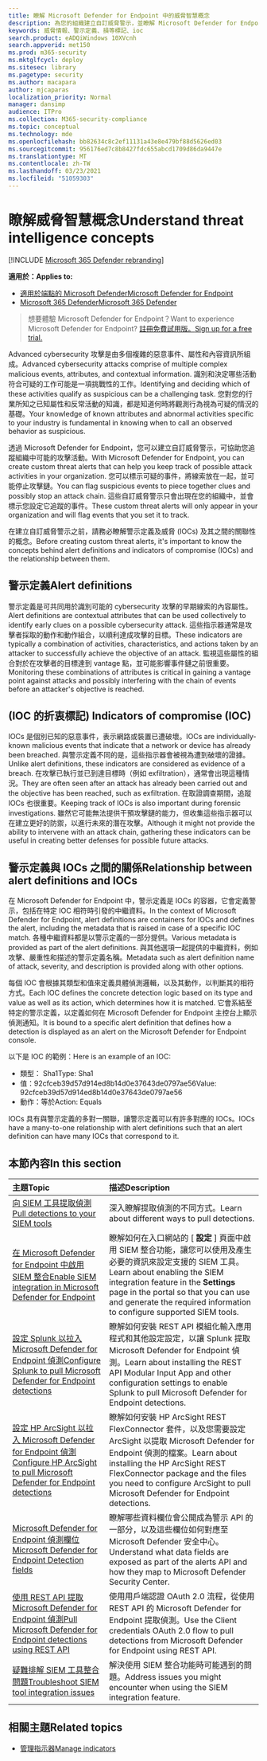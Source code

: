 ```yaml
---
title: 瞭解 Microsoft Defender for Endpoint 中的威脅智慧概念
description: 為您的組織建立自訂威脅警示，並瞭解 Microsoft Defender for Endpoint 中威脅情報的概念。
keywords: 威脅情報、警示定義、損等標記、ioc
search.product: eADQiWindows 10XVcnh
search.appverid: met150
ms.prod: m365-security
ms.mktglfcycl: deploy
ms.sitesec: library
ms.pagetype: security
ms.author: macapara
author: mjcaparas
localization_priority: Normal
manager: dansimp
audience: ITPro
ms.collection: M365-security-compliance
ms.topic: conceptual
ms.technology: mde
ms.openlocfilehash: bb82634c8c2ef11131a43e8e479bf88d5626ed03
ms.sourcegitcommit: 956176ed7c8b8427fdc655abcd1709d86da9447e
ms.translationtype: MT
ms.contentlocale: zh-TW
ms.lasthandoff: 03/23/2021
ms.locfileid: "51059303"
---
```

# <a name="understand-threat-intelligence-concepts"></a><span data-ttu-id="d893f-104">瞭解威脅智慧概念</span><span class="sxs-lookup"><span data-stu-id="d893f-104">Understand threat intelligence concepts</span></span>

[!INCLUDE [Microsoft 365 Defender rebranding](../../includes/microsoft-defender.md)]

<span data-ttu-id="d893f-105">**適用於：**</span><span class="sxs-lookup"><span data-stu-id="d893f-105">**Applies to:**</span></span>
- [<span data-ttu-id="d893f-106">適用於端點的 Microsoft Defender</span><span class="sxs-lookup"><span data-stu-id="d893f-106">Microsoft Defender for Endpoint</span></span>](https://go.microsoft.com/fwlink/?linkid=2154037)
- [<span data-ttu-id="d893f-107">Microsoft 365 Defender</span><span class="sxs-lookup"><span data-stu-id="d893f-107">Microsoft 365 Defender</span></span>](https://go.microsoft.com/fwlink/?linkid=2118804)



><span data-ttu-id="d893f-108">想要體驗 Microsoft Defender for Endpoint？</span><span class="sxs-lookup"><span data-stu-id="d893f-108">Want to experience Microsoft Defender for Endpoint?</span></span> [<span data-ttu-id="d893f-109">註冊免費試用版。</span><span class="sxs-lookup"><span data-stu-id="d893f-109">Sign up for a free trial.</span></span>](https://www.microsoft.com/microsoft-365/windows/microsoft-defender-atp?ocid=docs-wdatp-threatindicator-abovefoldlink) 

<span data-ttu-id="d893f-110">Advanced cybersecurity 攻擊是由多個複雜的惡意事件、屬性和內容資訊所組成。</span><span class="sxs-lookup"><span data-stu-id="d893f-110">Advanced cybersecurity attacks comprise of multiple complex malicious events, attributes, and contextual information.</span></span> <span data-ttu-id="d893f-111">識別和決定哪些活動符合可疑的工作可能是一項挑戰性的工作。</span><span class="sxs-lookup"><span data-stu-id="d893f-111">Identifying and deciding which of these activities qualify as suspicious can be a challenging task.</span></span> <span data-ttu-id="d893f-112">您對您的行業所知之已知屬性和反常活動的知識，都是知道何時將觀測行為視為可疑的情況的基礎。</span><span class="sxs-lookup"><span data-stu-id="d893f-112">Your knowledge of known attributes and abnormal activities specific to your industry is fundamental in knowing when to call an observed behavior as suspicious.</span></span>

<span data-ttu-id="d893f-113">透過 Microsoft Defender for Endpoint，您可以建立自訂威脅警示，可協助您追蹤組織中可能的攻擊活動。</span><span class="sxs-lookup"><span data-stu-id="d893f-113">With Microsoft Defender for Endpoint, you can create custom threat alerts that can help you keep track of possible attack activities in your organization.</span></span> <span data-ttu-id="d893f-114">您可以標示可疑的事件，將線索放在一起，並可能停止攻擊鏈。</span><span class="sxs-lookup"><span data-stu-id="d893f-114">You can flag suspicious events to piece together clues and possibly stop an attack chain.</span></span> <span data-ttu-id="d893f-115">這些自訂威脅警示只會出現在您的組織中，並會標示您設定它追蹤的事件。</span><span class="sxs-lookup"><span data-stu-id="d893f-115">These custom threat alerts will only appear in your organization and will flag events that you set it to track.</span></span>

<span data-ttu-id="d893f-116">在建立自訂威脅警示之前，請務必瞭解警示定義及威脅 (IOCs) 及其之間的關聯性的概念。</span><span class="sxs-lookup"><span data-stu-id="d893f-116">Before creating custom threat alerts, it's important to know the concepts behind alert definitions and indicators of compromise (IOCs) and the relationship between them.</span></span>

## <a name="alert-definitions"></a><span data-ttu-id="d893f-117">警示定義</span><span class="sxs-lookup"><span data-stu-id="d893f-117">Alert definitions</span></span>
<span data-ttu-id="d893f-118">警示定義是可共同用於識別可能的 cybersecurity 攻擊的早期線索的內容屬性。</span><span class="sxs-lookup"><span data-stu-id="d893f-118">Alert definitions are contextual attributes that can be used collectively to identify early clues on a possible cybersecurity attack.</span></span> <span data-ttu-id="d893f-119">這些指示器通常是攻擊者採取的動作和動作組合，以順利達成攻擊的目標。</span><span class="sxs-lookup"><span data-stu-id="d893f-119">These indicators are typically a combination of activities, characteristics, and actions taken by an attacker to successfully achieve the objective of an attack.</span></span> <span data-ttu-id="d893f-120">監視這些屬性的組合對於在攻擊者的目標達到 vantage 點，並可能影響事件鏈之前很重要。</span><span class="sxs-lookup"><span data-stu-id="d893f-120">Monitoring these combinations of attributes is critical in gaining a vantage point against attacks and possibly interfering with the chain of events before an attacker's objective is reached.</span></span>

## <a name="indicators-of-compromise-ioc"></a><span data-ttu-id="d893f-121"> (IOC 的折衷標記) </span><span class="sxs-lookup"><span data-stu-id="d893f-121">Indicators of compromise (IOC)</span></span>
<span data-ttu-id="d893f-122">IOCs 是個別已知的惡意事件，表示網路或裝置已遭破壞。</span><span class="sxs-lookup"><span data-stu-id="d893f-122">IOCs are individually-known malicious events that indicate that a network or device has already been breached.</span></span> <span data-ttu-id="d893f-123">與警示定義不同的是，這些指示器會被視為遭到破壞的證據。</span><span class="sxs-lookup"><span data-stu-id="d893f-123">Unlike alert definitions, these indicators are considered as evidence of a breach.</span></span> <span data-ttu-id="d893f-124">在攻擊已執行並已到達目標時（例如 exfiltration），通常會出現這種情況。</span><span class="sxs-lookup"><span data-stu-id="d893f-124">They are often seen after an attack has already been carried out and the objective has been reached, such as exfiltration.</span></span> <span data-ttu-id="d893f-125">在取證調查期間，追蹤 IOCs 也很重要。</span><span class="sxs-lookup"><span data-stu-id="d893f-125">Keeping track of IOCs is also important during forensic investigations.</span></span> <span data-ttu-id="d893f-126">雖然它可能無法提供干預攻擊鏈的能力，但收集這些指示器可以在建立更好的防禦，以進行未來的潛在攻擊。</span><span class="sxs-lookup"><span data-stu-id="d893f-126">Although it might not provide the ability to intervene with an attack chain, gathering these indicators can be useful in creating better defenses for possible future attacks.</span></span>

## <a name="relationship-between-alert-definitions-and-iocs"></a><span data-ttu-id="d893f-127">警示定義與 IOCs 之間的關係</span><span class="sxs-lookup"><span data-stu-id="d893f-127">Relationship between alert definitions and IOCs</span></span>
<span data-ttu-id="d893f-128">在 Microsoft Defender for Endpoint 中，警示定義是 IOCs 的容器，它會定義警示，包括在特定 IOC 相符時引發的中繼資料。</span><span class="sxs-lookup"><span data-stu-id="d893f-128">In the context of Microsoft Defender for Endpoint, alert definitions are containers for IOCs and defines the alert, including the metadata that is raised in case of a specific IOC match.</span></span> <span data-ttu-id="d893f-129">各種中繼資料都是以警示定義的一部分提供。</span><span class="sxs-lookup"><span data-stu-id="d893f-129">Various metadata is provided as part of the alert definitions.</span></span> <span data-ttu-id="d893f-130">與其他選項一起提供的中繼資料，例如攻擊、嚴重性和描述的警示定義名稱。</span><span class="sxs-lookup"><span data-stu-id="d893f-130">Metadata such as alert definition name of attack, severity, and description is provided along with other options.</span></span>

<span data-ttu-id="d893f-131">每個 IOC 會根據其類型和值來定義具體偵測邏輯，以及其動作，以判斷其的相符方式。</span><span class="sxs-lookup"><span data-stu-id="d893f-131">Each IOC defines the concrete detection logic based on its type and value as well as its action, which determines how it is matched.</span></span> <span data-ttu-id="d893f-132">它會系結至特定的警示定義，以定義如何在 Microsoft Defender for Endpoint 主控台上顯示偵測通知。</span><span class="sxs-lookup"><span data-stu-id="d893f-132">It is bound to a specific alert definition that defines how a detection is displayed as an alert on the Microsoft Defender for Endpoint console.</span></span>

<span data-ttu-id="d893f-133">以下是 IOC 的範例：</span><span class="sxs-lookup"><span data-stu-id="d893f-133">Here is an example of an IOC:</span></span>
- <span data-ttu-id="d893f-134">類型： Sha1</span><span class="sxs-lookup"><span data-stu-id="d893f-134">Type: Sha1</span></span>
- <span data-ttu-id="d893f-135">值：92cfceb39d57d914ed8b14d0e37643de0797ae56</span><span class="sxs-lookup"><span data-stu-id="d893f-135">Value:  92cfceb39d57d914ed8b14d0e37643de0797ae56</span></span>
- <span data-ttu-id="d893f-136">動作：等於</span><span class="sxs-lookup"><span data-stu-id="d893f-136">Action: Equals</span></span>

<span data-ttu-id="d893f-137">IOCs 具有與警示定義的多對一關聯，讓警示定義可以有許多對應的 IOCs。</span><span class="sxs-lookup"><span data-stu-id="d893f-137">IOCs have a many-to-one relationship with alert definitions such that an alert definition can have many IOCs that correspond to it.</span></span>

## <a name="in-this-section"></a><span data-ttu-id="d893f-138">本節內容</span><span class="sxs-lookup"><span data-stu-id="d893f-138">In this section</span></span>

<span data-ttu-id="d893f-139">主題</span><span class="sxs-lookup"><span data-stu-id="d893f-139">Topic</span></span> | <span data-ttu-id="d893f-140">描述</span><span class="sxs-lookup"><span data-stu-id="d893f-140">Description</span></span>
:---|:---
[<span data-ttu-id="d893f-141">向 SIEM 工具提取偵測</span><span class="sxs-lookup"><span data-stu-id="d893f-141">Pull detections to your SIEM tools</span></span>](configure-siem.md)| <span data-ttu-id="d893f-142">深入瞭解提取偵測的不同方式。</span><span class="sxs-lookup"><span data-stu-id="d893f-142">Learn about different ways to pull detections.</span></span>
[<span data-ttu-id="d893f-143">在 Microsoft Defender for Endpoint 中啟用 SIEM 整合</span><span class="sxs-lookup"><span data-stu-id="d893f-143">Enable SIEM integration in Microsoft Defender for Endpoint</span></span>](enable-siem-integration.md)| <span data-ttu-id="d893f-144">瞭解如何在入口網站的 [ **設定** ] 頁面中啟用 SIEM 整合功能，讓您可以使用及產生必要的資訊來設定支援的 SIEM 工具。</span><span class="sxs-lookup"><span data-stu-id="d893f-144">Learn about enabling the SIEM integration feature in the **Settings** page in the portal so that you can use and generate the required information to configure supported SIEM tools.</span></span>
[<span data-ttu-id="d893f-145">設定 Splunk 以拉入 Microsoft Defender for Endpoint 偵測</span><span class="sxs-lookup"><span data-stu-id="d893f-145">Configure Splunk to pull Microsoft Defender for Endpoint detections</span></span>](configure-siem.md)| <span data-ttu-id="d893f-146">瞭解如何安裝 REST API 模組化輸入應用程式和其他設定設定，以讓 Splunk 提取 Microsoft Defender for Endpoint 偵測。</span><span class="sxs-lookup"><span data-stu-id="d893f-146">Learn about installing the REST API Modular Input App and other configuration settings to enable Splunk to pull Microsoft Defender for Endpoint detections.</span></span>
[<span data-ttu-id="d893f-147">設定 HP ArcSight 以拉入 Microsoft Defender for Endpoint 偵測</span><span class="sxs-lookup"><span data-stu-id="d893f-147">Configure HP ArcSight to pull Microsoft Defender for Endpoint detections</span></span>](configure-arcsight.md)| <span data-ttu-id="d893f-148">瞭解如何安裝 HP ArcSight REST FlexConnector 套件，以及您需要設定 ArcSight 以提取 Microsoft Defender for Endpoint 偵測的檔案。</span><span class="sxs-lookup"><span data-stu-id="d893f-148">Learn about installing the HP ArcSight REST FlexConnector package and the files you need to configure ArcSight to pull Microsoft Defender for Endpoint detections.</span></span>
[<span data-ttu-id="d893f-149">Microsoft Defender for Endpoint 偵測欄位</span><span class="sxs-lookup"><span data-stu-id="d893f-149">Microsoft Defender for Endpoint Detection fields</span></span>](api-portal-mapping.md) | <span data-ttu-id="d893f-150">瞭解哪些資料欄位會公開成為警示 API 的一部分，以及這些欄位如何對應至 Microsoft Defender 安全中心。</span><span class="sxs-lookup"><span data-stu-id="d893f-150">Understand what data fields are exposed as part of the alerts API and how they map to Microsoft Defender Security Center.</span></span>
[<span data-ttu-id="d893f-151">使用 REST API 提取 Microsoft Defender for Endpoint 偵測</span><span class="sxs-lookup"><span data-stu-id="d893f-151">Pull Microsoft Defender for Endpoint detections using REST API</span></span>](pull-alerts-using-rest-api.md) | <span data-ttu-id="d893f-152">使用用戶端認證 OAuth 2.0 流程，從使用 REST API 的 Microsoft Defender for Endpoint 提取偵測。</span><span class="sxs-lookup"><span data-stu-id="d893f-152">Use the Client credentials OAuth 2.0 flow to pull detections from Microsoft Defender for Endpoint using REST API.</span></span>
[<span data-ttu-id="d893f-153">疑難排解 SIEM 工具整合問題</span><span class="sxs-lookup"><span data-stu-id="d893f-153">Troubleshoot SIEM tool integration issues</span></span>](troubleshoot-siem.md) | <span data-ttu-id="d893f-154">解決使用 SIEM 整合功能時可能遇到的問題。</span><span class="sxs-lookup"><span data-stu-id="d893f-154">Address issues you might encounter when using the SIEM integration feature.</span></span>



## <a name="related-topics"></a><span data-ttu-id="d893f-155">相關主題</span><span class="sxs-lookup"><span data-stu-id="d893f-155">Related topics</span></span>
- [<span data-ttu-id="d893f-156">管理指示器</span><span class="sxs-lookup"><span data-stu-id="d893f-156">Manage indicators</span></span>](manage-indicators.md)
